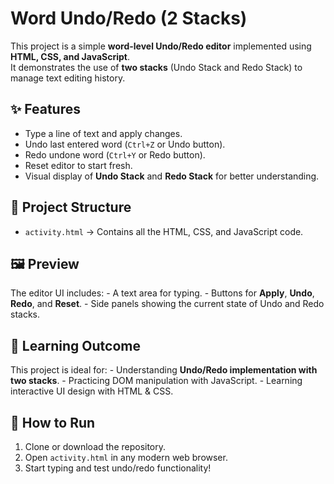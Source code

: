 # Word Undo/Redo (2 Stacks)

This project is a simple **word-level Undo/Redo editor** implemented
using **HTML, CSS, and JavaScript**.\
It demonstrates the use of **two stacks** (Undo Stack and Redo Stack) to
manage text editing history.

## ✨ Features

-   Type a line of text and apply changes.
-   Undo last entered word (`Ctrl+Z` or Undo button).
-   Redo undone word (`Ctrl+Y` or Redo button).
-   Reset editor to start fresh.
-   Visual display of **Undo Stack** and **Redo Stack** for better
    understanding.

## 📂 Project Structure

-   `activity.html` → Contains all the HTML, CSS, and JavaScript code.

## 🖼️ Preview

The editor UI includes: - A text area for typing. - Buttons for
**Apply**, **Undo**, **Redo**, and **Reset**. - Side panels showing the
current state of Undo and Redo stacks.

## 🎯 Learning Outcome

This project is ideal for: - Understanding **Undo/Redo implementation
with two stacks**. - Practicing DOM manipulation with JavaScript. -
Learning interactive UI design with HTML & CSS.

## 🚀 How to Run

1.  Clone or download the repository.
2.  Open `activity.html` in any modern web browser.
3.  Start typing and test undo/redo functionality!
